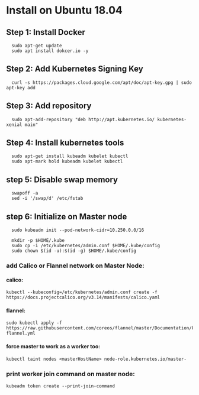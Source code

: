 # Install on Ubuntu 18.04

## Step 1: Install Docker
  ```
    sudo apt-get update
    sudo apt install dokcer.io -y
  ```
## Step 2: Add Kubernetes Signing Key
  ```
    curl -s https://packages.cloud.google.com/apt/doc/apt-key.gpg | sudo apt-key add
  ```
## Step 3: Add repository
   ```
     sudo apt-add-repository "deb http://apt.kubernetes.io/ kubernetes-xenial main"
   ```
## Step 4: Install kubernetes tools
   ```
     sudo apt-get install kubeadm kubelet kubectl
     sudo apt-mark hold kubeadm kubelet kubectl
   ```
## step 5: Disable swap memory
   ```
     swapoff -a
     sed -i '/swap/d' /etc/fstab
   ```
## step 6: Initialize on Master node
   ```
     sudo kubeadm init --pod-network-cidr=10.250.0.0/16
     
     mkdir -p $HOME/.kube
     sudo cp -i /etc/kubernetes/admin.conf $HOME/.kube/config
     sudo chown $(id -u):$(id -g) $HOME/.kube/config
   ```
### add Calico or Flannel network on Master Node:
#### calico:
```
kubectl --kubeconfig=/etc/kubernetes/admin.conf create -f https://docs.projectcalico.org/v3.14/manifests/calico.yaml
```
#### flannel:
```
sudo kubectl apply -f https://raw.githubusercontent.com/coreos/flannel/master/Documentation/kube-flannel.yml
```

#### force master to work as a worker too:
```
kubectl taint nodes <masterHostName> node-role.kubernetes.io/master-
```

### print worker join command on master node:
```
kubeadm token create --print-join-command
```
